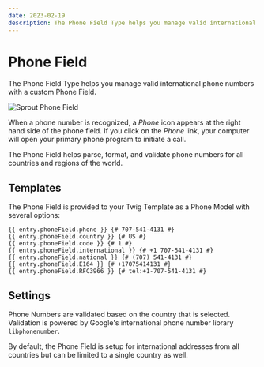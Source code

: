 ```yaml
---
date: 2023-02-19
description: The Phone Field Type helps you manage valid international phone numbers with a custom Phone Field.
---
```


# Phone Field

The Phone Field Type helps you manage valid international phone numbers with a custom Phone Field.

![Sprout Phone Field](./assets/images/fields/sprout-phone-field.png)

When a phone number is recognized, a _Phone_ icon appears at the right hand side of the phone field. If you click on the _Phone_ link, your computer will open your primary phone program to initiate a call.

The Phone Field helps parse, format, and validate phone numbers for all countries and regions of the world.

## Templates

The Phone Field is provided to your Twig Template as a Phone Model with several options:

``` twig
{{ entry.phoneField.phone }} {# 707-541-4131 #}
{{ entry.phoneField.country }} {# US #}
{{ entry.phoneField.code }} {# 1 #}
{{ entry.phoneField.international }} {# +1 707-541-4131 #}
{{ entry.phoneField.national }} {# (707) 541-4131 #}
{{ entry.phoneField.E164 }} {# +17075414131 #}
{{ entry.phoneField.RFC3966 }} {# tel:+1-707-541-4131 #}
```

## Settings

Phone Numbers are validated based on the country that is selected. Validation is powered by Google's international phone number library `libphonenumber`.

By default, the Phone Field is setup for international addresses from all countries but can be limited to a single country as well.
